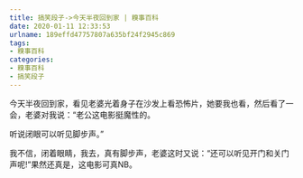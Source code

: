 ```yaml
---
title: 搞笑段子->今天半夜回到家 | 糗事百科
date: 2020-01-11 12:33:53
urlname: 189effd47757807a635bf24f2945c869
tags: 
- 糗事百科
categories:
- 糗事百科
- 搞笑段子
---
```

今天半夜回到家，看见老婆光着身子在沙发上看恐怖片，她要我也看，然后看了一会，老婆对我说：“老公这电影挺魔性的。

听说闭眼可以听见脚步声。”

我不信，闭着眼睛，我去，真有脚步声，老婆这时又说：“还可以听见开门和关门声呢!”果然还真是，这电影可真NB。


